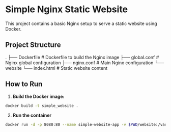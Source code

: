 # Simple Nginx Static Website

This project contains a basic Nginx setup to serve a static website using Docker.

## Project Structure

.
├── Dockerfile # Dockerfile to build the Nginx image
├── global.conf # Nginx global configuration
├── nginx.conf # Main Nginx configuration
└── website
└── index.html # Static website content

## How to Run

1. **Build the Docker image:**
```bash
docker build -t simple_website .
```

2. **Run the container**
```bash 
docker run -d -p 8080:80 --name simple-website-app -v $PWD/website:/var/www/html/website simple_website
```
